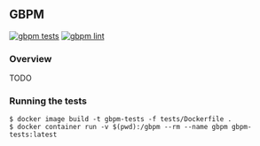 ## GBPM

[![gbpm tests](https://github.com/carvalhudo/gbpm/workflows/tests/badge.svg)](https://github.com/carvalhudo/gbpm/actions?query=workflow%3Atests)
[![gbpm lint](https://github.com/carvalhudo/gbpm/workflows/lint/badge.svg)](https://github.com/carvalhudo/gbpm/actions?query=workflow%3Alint)

### Overview

TODO

### Running the tests

```
$ docker image build -t gbpm-tests -f tests/Dockerfile .
$ docker container run -v $(pwd):/gbpm --rm --name gbpm gbpm-tests:latest
```
